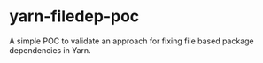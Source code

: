 # yarn-filedep-poc
A simple POC to validate an approach for fixing file based package dependencies in Yarn.
